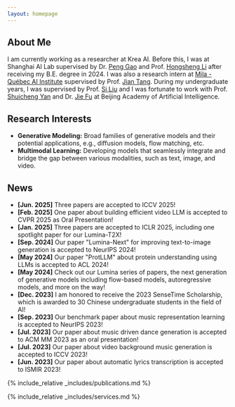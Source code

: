 ```yaml
---
layout: homepage
---
```

## About Me

I am currently working as a researcher at Krea AI. Before this, I was at Shanghai AI Lab supervised by Dr. [Peng Gao](https://gaopengcuhk.github.io/) and Prof. [Hongsheng Li](https://www.ee.cuhk.edu.hk/~hsli/) after receiving my B.E. degree in 2024. I was also a research intern at [Mila - Québec AI Institute](https://mila.quebec/) supervised by Prof. [Jian Tang](https://jian-tang.com/). During my undergraduate years, I was supervised by  Prof. [Si Liu](http://colalab.net/) and I was fortunate to work with Prof. [Shuicheng Yan](https://yanshuicheng.info/) and Dr. [Jie Fu](https://bigaidream.github.io/) at Beijing Academy of Artificial Intelligence. 
<!-- I was also a research intern at Alibaba Inc., where I worked on music generation with Dr. [Aixi Zhang](https://scholar.google.com.hk/citations?user=hNTP47EAAAAJ&hl=en). -->

## Research Interests

<!-- My interests spans multiple areas, including: -->

- **Generative Modeling:** Broad families of generative models and their potential applications, e.g., diffusion models, flow matching, etc.
- **Multimodal Learning:** Developing models that seamlessly integrate and bridge the gap between various modalities, such as text, image, and video.
<!-- - **AI4Science:** Exploring ways to make deep learning algorithms more robust to common challenges in drug discovery, e.g., protein understanding, molecular generation, etc. -->

## News

- **[Jun. 2025]** Three papers are accepted to ICCV 2025!
- **[Feb. 2025]** One paper about building efficient video LLM is accepted to CVPR 2025 as Oral Presentation!
- **[Jan. 2025]** Three papers are accepted to ICLR 2025, including one spotlight paper for our Lumina-T2X!
- **[Sep. 2024]** Our paper "Lumina-Next" for improving text-to-image generation is accepted to NeurIPS 2024!
- **[May 2024]** Our paper "ProtLLM" about protein understanding using LLMs is accepted to ACL 2024!
- **[May 2024]** Check out our Lumina series of papers, the next generation of generative models including flow-based models, autoregressive models, and more on the way!
- **[Dec. 2023]** I am honored to receive the 2023 SenseTime Scholarship, which is awarded to 30 Chinese undergraduate students in the field of AI!
- **[Sep. 2023]** Our benchmark paper about music representation learning is accepted to NeurIPS 2023!
- **[Jul. 2023]** Our paper about music driven dance generation is accepted to ACM MM 2023 as an oral presentation!
- **[Jul. 2023]** Our paper about video background music generation is accepted to ICCV 2023!
- **[Jun. 2023]** Our paper about automatic lyrics transcription is accepted to ISMIR 2023!

{% include_relative _includes/publications.md %}

{% include_relative _includes/services.md %}
